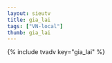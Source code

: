 ```yaml
--- 
layout: sieutv
title: gia_lai
tags: ["VN-local"]
thumb: gia_lai
---
```

{% include tvadv key="gia_lai" %}
